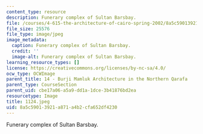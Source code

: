 ```yaml
---
content_type: resource
description: Funerary complex of Sultan Barsbay.
file: /courses/4-615-the-architecture-of-cairo-spring-2002/8a5c59013921a871a4b2cfa652df4230_1124.jpeg
file_size: 25576
file_type: image/jpeg
image_metadata:
  caption: Funerary complex of Sultan Barsbay.
  credit: ''
  image-alt: Funerary complex of Sultan Barsbay.
learning_resource_types: []
license: https://creativecommons.org/licenses/by-nc-sa/4.0/
ocw_type: OCWImage
parent_title: 14 - Burji Mamluk Architecture in the Northern Qarafa
parent_type: CourseSection
parent_uid: cbe17a06-a5a9-dd1a-1dce-3b41876bd2ea
resourcetype: Image
title: 1124.jpeg
uid: 8a5c5901-3921-a871-a4b2-cfa652df4230
---
```

Funerary complex of Sultan Barsbay.